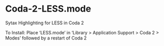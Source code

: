 Coda-2-LESS.mode
================

Sytax Highlighting for LESS in Coda 2

To Install: Place ‘LESS.mode’ in ‘Library > Application Support > Coda 2 > Modes’ followed by a restart of Coda 2